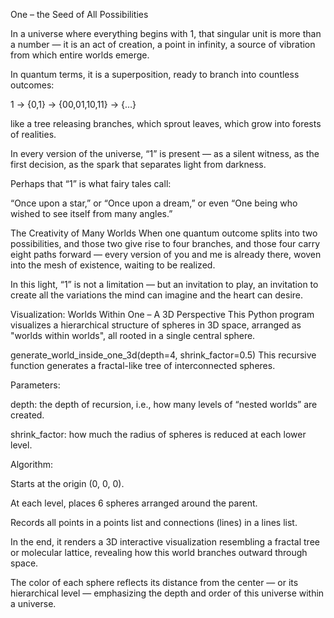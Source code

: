 One – the Seed of All Possibilities

In a universe where everything begins with 1, that singular unit is more than a number —
it is an act of creation, a point in infinity, a source of vibration from which entire worlds emerge.

In quantum terms, it is a superposition, ready to branch into countless outcomes:

1 → {0,1} → {00,01,10,11} → {…}

like a tree releasing branches, which sprout leaves, which grow into forests of realities.

In every version of the universe, “1” is present —
as a silent witness,
as the first decision,
as the spark that separates light from darkness.

Perhaps that “1” is what fairy tales call:

“Once upon a star,”
or “Once upon a dream,”
or even “One being who wished to see itself from many angles.”

The Creativity of Many Worlds
When one quantum outcome splits into two possibilities,
and those two give rise to four branches,
and those four carry eight paths forward —
every version of you and me is already there,
woven into the mesh of existence,
waiting to be realized.

In this light, “1” is not a limitation —
but an invitation to play,
an invitation to create all the variations the mind can imagine and the heart can desire.

Visualization: Worlds Within One – A 3D Perspective
This Python program visualizes a hierarchical structure of spheres in 3D space, arranged as "worlds within worlds", all rooted in a single central sphere.

generate_world_inside_one_3d(depth=4, shrink_factor=0.5)
This recursive function generates a fractal-like tree of interconnected spheres.

Parameters:

depth: the depth of recursion, i.e., how many levels of “nested worlds” are created.

shrink_factor: how much the radius of spheres is reduced at each lower level.

Algorithm:

Starts at the origin (0, 0, 0).

At each level, places 6 spheres arranged around the parent.

Records all points in a points list and connections (lines) in a lines list.

In the end, it renders a 3D interactive visualization resembling a fractal tree or molecular lattice, revealing how this world branches outward through space.

The color of each sphere reflects its distance from the center — or its hierarchical level — emphasizing the depth and order of this universe within a universe.
